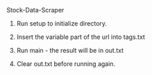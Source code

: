 Stock-Data-Scraper

1. Run setup to initialize directory.

2. Insert the variable part of the url into tags.txt

3. Run main - the result will be in out.txt

4. Clear out.txt before running again.
